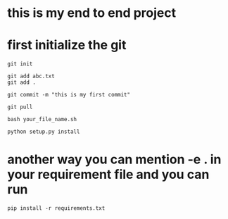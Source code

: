 # this is my end to end project
# first initialize the git

```
git init
```
```
git add abc.txt
git add .
```
```
git commit -m "this is my first commit"
```
```
git pull
```
```
bash your_file_name.sh
```
```
python setup.py install
```
# another way you can mention -e . in your requirement file and you can run

```
pip install -r requirements.txt
```